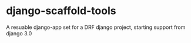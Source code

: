 # django-scaffold-tools
A resuable django-app set for a DRF django project, starting support from django 3.0
